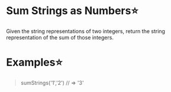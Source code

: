 # Sum Strings as Numbers:star:

Given the string representations of two integers, return the string representation of the sum of those integers.

# Examples:star:

> sumStrings('1','2') // => '3'




